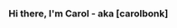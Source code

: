 ### Hi there, I'm Carol - aka [carolbonk] 

##
<script src="https://letsupgrade.medium.com/the-undisputed-king-of-programming-languages-javascript-d941846b9b8b"></>


## 👨🏻‍💻 About Me:

- 💻 I'm a recent graduate from BrainStation Bootcamp Web Development
- ⏳ Currently exploring Web 3.0 & Typescript
- 🚀 Always ready to collaborate for Dev Experiments
- 🎯 Life Hack: "Explore 🔥 and Explode 💣 with knowledge"
- ⚡ Fun fact: I love to attend Meetups for learning & Conferences for Networking
- 2022 Goals: Contribute more to Open Source projects ❤️

## 🛠️ Technologies and Tools I use:

- Front-End: html5, css3, sass, Javascript, React 
- Back End: nodejs, Express, Postman 
- Cloud Services: Heroku, Netlify, Cloudinary 



[![Naereen's top languages](https://github-readme-stats.vercel.app/api/top-langs/?username=carolbonk&theme=blue-green)](https://github.com/anuraghazra/github-readme-stats)

[![GitHub watchers](https://img.shields.io/github/watchers/Naereen/StrapDown.js.svg?style=social&label=Watch&maxAge=2592000)](https://GitHub.com/Naereen/StrapDown.js/watchers/)


